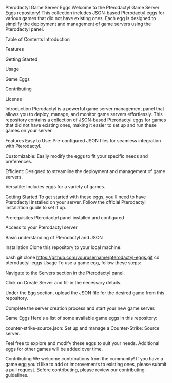 Pterodactyl Game Server Eggs
Welcome to the Pterodactyl Game Server Eggs repository! This collection includes JSON-based Pterodactyl eggs for various games that did not have existing ones. Each egg is designed to simplify the deployment and management of game servers using the Pterodactyl panel.

Table of Contents
Introduction

Features

Getting Started

Usage

Game Eggs

Contributing

License

Introduction
Pterodactyl is a powerful game server management panel that allows you to deploy, manage, and monitor game servers effortlessly. This repository contains a collection of JSON-based Pterodactyl eggs for games that did not have existing ones, making it easier to set up and run these games on your server.

Features
Easy to Use: Pre-configured JSON files for seamless integration with Pterodactyl.

Customizable: Easily modify the eggs to fit your specific needs and preferences.

Efficient: Designed to streamline the deployment and management of game servers.

Versatile: Includes eggs for a variety of games.

Getting Started
To get started with these eggs, you'll need to have Pterodactyl installed on your server. Follow the official Pterodactyl installation guide to set it up.

Prerequisites
Pterodactyl panel installed and configured

Access to your Pterodactyl server

Basic understanding of Pterodactyl and JSON

Installation
Clone this repository to your local machine:

bash
git clone https://github.com/yourusername/pterodactyl-eggs.git
cd pterodactyl-eggs
Usage
To use a game egg, follow these steps:

Navigate to the Servers section in the Pterodactyl panel.

Click on Create Server and fill in the necessary details.

Under the Egg section, upload the JSON file for the desired game from this repository.

Complete the server creation process and start your new game server.

Game Eggs
Here's a list of some available game eggs in this repository:

counter-strike-source.json: Set up and manage a Counter-Strike: Source server.

Feel free to explore and modify these eggs to suit your needs. Additional eggs for other games will be added over time.

Contributing
We welcome contributions from the community! If you have a game egg you'd like to add or improvements to existing ones, please submit a pull request. Before contributing, please review our contributing guidelines.
